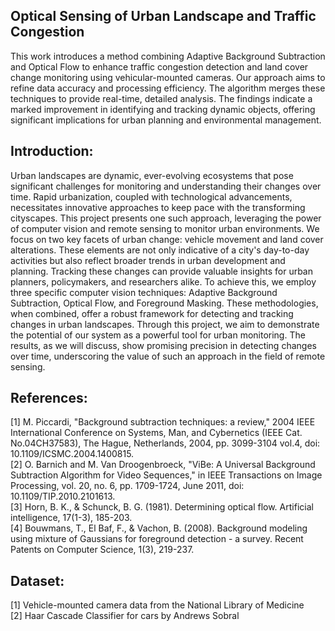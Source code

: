 ## Optical Sensing of Urban Landscape and Traffic Congestion
This work introduces a method combining Adaptive Background Subtraction and Optical Flow to enhance traffic congestion detection and land cover change monitoring using vehicular-mounted cameras. Our approach aims to refine data accuracy and processing efficiency. The algorithm merges these techniques to provide real-time, detailed analysis. The findings indicate a marked improvement in identifying and tracking dynamic objects, offering significant implications for urban planning and environmental management.

## Introduction:
Urban landscapes are dynamic, ever-evolving ecosystems that pose significant challenges for monitoring and understanding their changes over time. Rapid urbanization, coupled with technological advancements, necessitates innovative approaches to keep pace with the transforming cityscapes. This project presents one such approach, leveraging the power of computer vision and remote sensing to monitor urban environments.
We focus on two key facets of urban change: vehicle movement and land cover alterations. These elements are not only indicative of a city's day-to-day activities but also reflect broader trends in urban development and planning. Tracking these changes can provide valuable insights for urban planners, policymakers, and researchers alike. To achieve this, we employ three specific computer vision techniques: Adaptive Background Subtraction, Optical Flow, and Foreground Masking. These methodologies, when combined, offer a robust framework for detecting and tracking changes in urban landscapes.
Through this project, we aim to demonstrate the potential of our system as a powerful tool for urban monitoring. The results, as we will discuss, show promising precision in detecting changes over time, underscoring the value of such an approach in the field of remote sensing.

## References:
[1] M. Piccardi, "Background subtraction techniques: a review," 2004 IEEE International Conference on Systems, Man, and Cybernetics (IEEE Cat. No.04CH37583), The Hague, Netherlands, 2004, pp. 3099-3104 vol.4, doi: 10.1109/ICSMC.2004.1400815.  
[2] O. Barnich and M. Van Droogenbroeck, "ViBe: A Universal Background Subtraction Algorithm for Video Sequences," in IEEE Transactions on Image Processing, vol. 20, no. 6, pp. 1709-1724, June 2011, doi: 10.1109/TIP.2010.2101613.  
[3] Horn, B. K., & Schunck, B. G. (1981). Determining optical flow. Artificial intelligence, 17(1-3), 185-203.  
[4] Bouwmans, T., El Baf, F., & Vachon, B. (2008). Background modeling using mixture of Gaussians for foreground detection - a survey. Recent Patents on Computer Science, 1(3), 219-237.

## Dataset:
[1] Vehicle-mounted camera data from the National Library of Medicine  
[2] Haar Cascade Classifier for cars by Andrews Sobral
